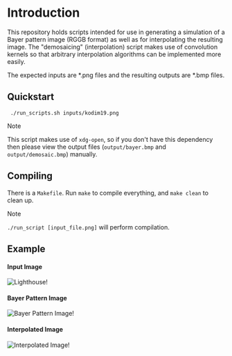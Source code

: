 # Introduction 
This repository holds scripts intended for use in generating a simulation of a Bayer pattern image (RGGB format) as well as for interpolating the resulting image. The "demosaicing" (interpolation) script makes use of convolution kernels so that arbitrary interpolation algorithms can be implemented more easily. 

The expected inputs are *.png files and the resulting outputs are *.bmp files. 


## Quickstart
``` ./run_scripts.sh inputs/kodim19.png```

> [!NOTE]  
> This script makes use of `xdg-open`, so if you don't have this dependency then please view the output files (`output/bayer.bmp` and `output/demosaic.bmp`) manually.

## Compiling
There is a `Makefile`. Run `make` to compile everything, and `make clean` to clean up.
> [!NOTE]  
> `./run_script [input_file.png]` will perform compilation.

## Example
#### Input Image
![Lighthouse!](/inputs/kodim19.png "Lighthouse")

#### Bayer Pattern Image
![Bayer Pattern Image!](/output/bayer.bmp "Bayer Pattern Image (RGGB)")

#### Interpolated Image
![Interpolated Image!](/output/demosaic.bmp "Interpolated Image")
